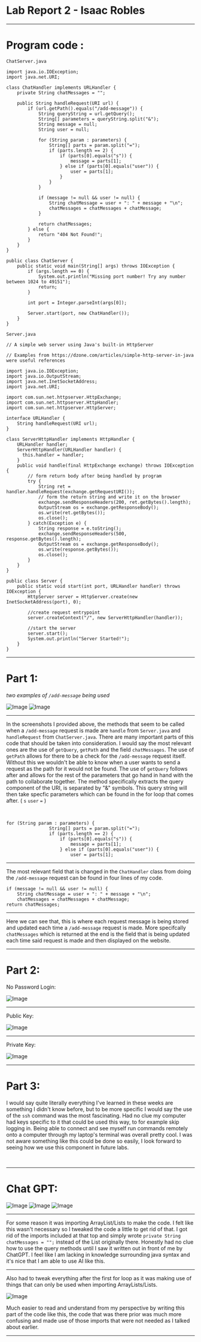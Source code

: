 # Lab Report 2 - Isaac Robles
---
# Program code : 


`ChatServer.java`
```
import java.io.IOException;
import java.net.URI;

class ChatHandler implements URLHandler {
    private String chatMessages = "";

    public String handleRequest(URI url) {
        if (url.getPath().equals("/add-message")) {
            String queryString = url.getQuery();
            String[] parameters = queryString.split("&");
            String message = null;
            String user = null;

            for (String param : parameters) {
                String[] parts = param.split("=");
                if (parts.length == 2) {
                    if (parts[0].equals("s")) {
                        message = parts[1];
                    } else if (parts[0].equals("user")) {
                        user = parts[1];
                    }
                }
            }

            if (message != null && user != null) {
                String chatMessage = user + ": " + message + "\n";
                chatMessages = chatMessages + chatMessage;
            }

            return chatMessages;
        } else {
            return "404 Not Found!";
        }
    }
}

public class ChatServer {
    public static void main(String[] args) throws IOException {
        if (args.length == 0) {
            System.out.println("Missing port number! Try any number between 1024 to 49151");
            return;
        }

        int port = Integer.parseInt(args[0]);

        Server.start(port, new ChatHandler());
    }
}

```
`Server.java`
```
// A simple web server using Java's built-in HttpServer

// Examples from https://dzone.com/articles/simple-http-server-in-java were useful references

import java.io.IOException;
import java.io.OutputStream;
import java.net.InetSocketAddress;
import java.net.URI;

import com.sun.net.httpserver.HttpExchange;
import com.sun.net.httpserver.HttpHandler;
import com.sun.net.httpserver.HttpServer;

interface URLHandler {
    String handleRequest(URI url);
}

class ServerHttpHandler implements HttpHandler {
    URLHandler handler;
    ServerHttpHandler(URLHandler handler) {
      this.handler = handler;
    }
    public void handle(final HttpExchange exchange) throws IOException {
        // form return body after being handled by program
        try {
            String ret = handler.handleRequest(exchange.getRequestURI());
            // form the return string and write it on the browser
            exchange.sendResponseHeaders(200, ret.getBytes().length);
            OutputStream os = exchange.getResponseBody();
            os.write(ret.getBytes());
            os.close();
        } catch(Exception e) {
            String response = e.toString();
            exchange.sendResponseHeaders(500, response.getBytes().length);
            OutputStream os = exchange.getResponseBody();
            os.write(response.getBytes());
            os.close();
        }
    }
}

public class Server {
    public static void start(int port, URLHandler handler) throws IOException {
        HttpServer server = HttpServer.create(new InetSocketAddress(port), 0);

        //create request entrypoint
        server.createContext("/", new ServerHttpHandler(handler));

        //start the server
        server.start();
        System.out.println("Server Started!");
    }
}
```
---
# Part 1: 
*two examples of `/add-message` being used*

![Image](screenshot1.png)
![Image](screenshot2.png)

---

In the screenshots I provided above, the methods that seem to be called when a `/add-message` request is made are `handle` from `Server.java` and `handleRequest` from `ChatServer.java`.
There are many important parts of this code that should be taken into consideration. I would say the most relevant ones are the use of `getQuery`, `getPath` and the field `chatMessages`. The use of `getPath` allows for there to be a check for the `/add-message` request itself. Without this we wouldn't be able to know when a user wants to send a request as the path for it would not be found. The use of `getQuery` follows after and allows for the rest of the parameters that go hand in hand with the path to collaborate together. The method specifically extracts the query component of the URI, is separated by "&" symbols. This query string will then take specfic parameters which can be found in the for loop that comes after. ( `s` `user` `=` )

‎ 

```
for (String param : parameters) {
                String[] parts = param.split("=");
                if (parts.length == 2) {
                    if (parts[0].equals("s")) {
                        message = parts[1];
                    } else if (parts[0].equals("user")) {
                        user = parts[1];
```

---

The  most relevant field that is changed in the `ChatHandler` class from doing the `/add-message` request can be found in four lines of my code.



```
if (message != null && user != null) {
    String chatMessage = user + ": " + message + "\n";
    chatMessages = chatMessages + chatMessage;
return chatMessages;
```

---

Here we can see that, this is where each request message is being stored and updated each time a `/add-message` request is made. More specifcally `chatMessages` which is returned at the end is the field that is being updated each time said request is made and then displayed on the website.

---

# Part 2:

No Password Login:

![Image](nopasslogin.png)

---

Public Key:

![Image](lspublic.png)

---

Private Key:

![Image](lsprivate.png)

---


# Part 3:

I would say quite literally everything I've learned in these weeks are something I didn't know before, but to be more specific I would say the use of the `ssh` command was the most fascinating. Had no clue my computer had keys specific to it that could be used this way, to for example skip logging in. Being able to connect and see myself run commands remotely onto a computer through my laptop's terminal was overall pretty cool. I was not aware something like this could be done so easily, I look forward to seeing how we use this component in future labs.

‎ 

---

# Chat GPT:

![Image](image.png)
![Image](codeprompt.png)
![Image](codegiven.png)

---

For some reason it was importing ArrayList/Lists to make the code. I felt like this wasn't necessary so I tweaked the code a little to get rid of that. I got rid of the imports included at that top and simply wrote `private String chatMessages = "";` instead of the List originally there. Honestly had no clue how to use the query methods until I saw it written out in front of me by ChatGPT. I feel like I am lacking in knowledge surrounding java syntax and it's nice that I am able to use AI like this.

---

Also had to tweak everything after the first for loop as it was making use of things that can only be used when importing ArrayLists/Lists. 

![Image](ifcode.png)
‎
‎ 

Much easier to read and understand from my perspective by writing this part of the code like this, the code that was there prior was much more confusing and made use of those imports that were not needed as I talked about earlier. 

---





